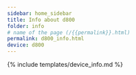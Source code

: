 ```yaml
---
sidebar: home_sidebar
title: Info about d800
folder: info
# name of the page (/{{permalink}}.html)
permalink: d800_info.html
device: d800
---
```

{% include templates/device_info.md %}

